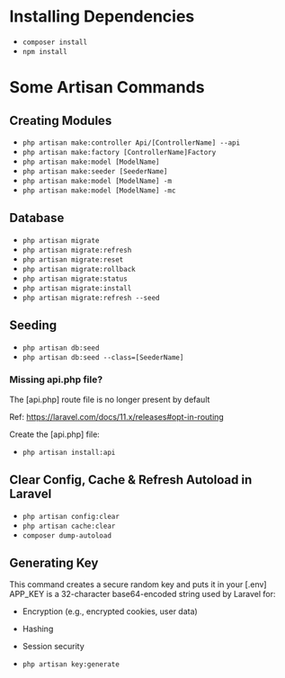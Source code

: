 # Installing Dependencies

-   `composer install`
-   `npm install`

# Some Artisan Commands

## Creating Modules

-   `php artisan make:controller Api/[ControllerName] --api`
-   `php artisan make:factory [ControllerName]Factory`
-   `php artisan make:model [ModelName]`
-   `php artisan make:seeder [SeederName]`
-   `php artisan make:model [ModelName] -m`
-   `php artisan make:model [ModelName] -mc`

## Database

-   `php artisan migrate`
-   `php artisan migrate:refresh`
-   `php artisan migrate:reset`
-   `php artisan migrate:rollback`
-   `php artisan migrate:status`
-   `php artisan migrate:install`
-   `php artisan migrate:refresh --seed`

## Seeding

-   `php artisan db:seed`
-   `php artisan db:seed --class=[SeederName]`

### Missing api.php file?

The [api.php] route file is no longer present by default

Ref: https://laravel.com/docs/11.x/releases#opt-in-routing

Create the [api.php] file:

-   `php artisan install:api`

## Clear Config, Cache & Refresh Autoload in Laravel

-   `php artisan config:clear`
-   `php artisan cache:clear`
-   `composer dump-autoload`

## Generating Key

This command creates a secure random key and puts it in your [.env]
APP_KEY is a 32-character base64-encoded string used by Laravel for:

-   Encryption (e.g., encrypted cookies, user data)
-   Hashing
-   Session security

-   `php artisan key:generate`
